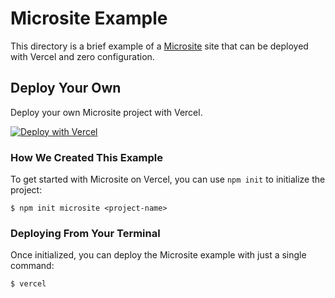 # Microsite Example

This directory is a brief example of a [Microsite](https://microsite.page/) site that can be deployed with Vercel and zero configuration.

## Deploy Your Own

Deploy your own Microsite project with Vercel.

[![Deploy with Vercel](https://vercel.com/button)](https://vercel.com/import/project?template=https://github.com/vercel/vercel/tree/master/examples/microsite)

### How We Created This Example

To get started with Microsite on Vercel, you can use `npm init` to initialize the project:

```shell
$ npm init microsite <project-name>
```

### Deploying From Your Terminal

Once initialized, you can deploy the Microsite example with just a single command:

```shell
$ vercel
```
